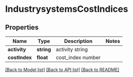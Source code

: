 # IndustrysystemsCostIndices

## Properties
Name | Type | Description | Notes
------------ | ------------- | ------------- | -------------
**activity** | **string** | activity string | 
**costIndex** | **float** | cost_index number | 

[[Back to Model list]](../README.md#documentation-for-models) [[Back to API list]](../README.md#documentation-for-api-endpoints) [[Back to README]](../README.md)


